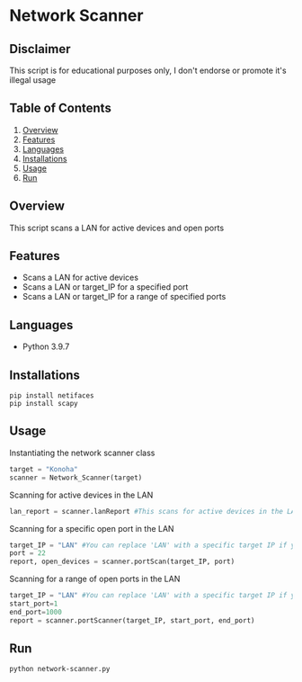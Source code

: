 # Network Scanner
## Disclaimer
This script is for educational purposes only, I don't endorse or promote it's illegal usage

## Table of Contents
1. [Overview](#overview)
2. [Features](#features)
3. [Languages](#languages)
4. [Installations](#installations)
5. [Usage](#usage)
6. [Run](#run)

## Overview
This script scans a LAN for active devices and open ports

## Features
* Scans a LAN for active devices
* Scans a LAN or target_IP for a specified port
* Scans a LAN or target_IP for a range of specified ports

## Languages
* Python 3.9.7

## Installations
```shell
pip install netifaces
pip install scapy
```

## Usage
Instantiating the network scanner class
```python
target = "Konoha"
scanner = Network_Scanner(target)
```

Scanning for active devices in the LAN
```python
lan_report = scanner.lanReport #This scans for active devices in the LAN
```

Scanning for a specific open port in the LAN
```python
target_IP = "LAN" #You can replace 'LAN' with a specific target IP if you don't want to scan the whole LAN for the port
port = 22
report, open_devices = scanner.portScan(target_IP, port)
```

Scanning for a range of open ports in the LAN
```python
target_IP = "LAN" #You can replace 'LAN' with a specific target IP if you don't want to scan the whole LAN for the ports
start_port=1
end_port=1000
report = scanner.portScanner(target_IP, start_port, end_port)
```

## Run
```bash
python network-scanner.py
```
